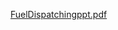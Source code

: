 [FuelDispatchingppt.pdf](https://github.com/luisflarota/Fuel-dispatching/files/13806035/FuelDispatchingppt.pdf)
